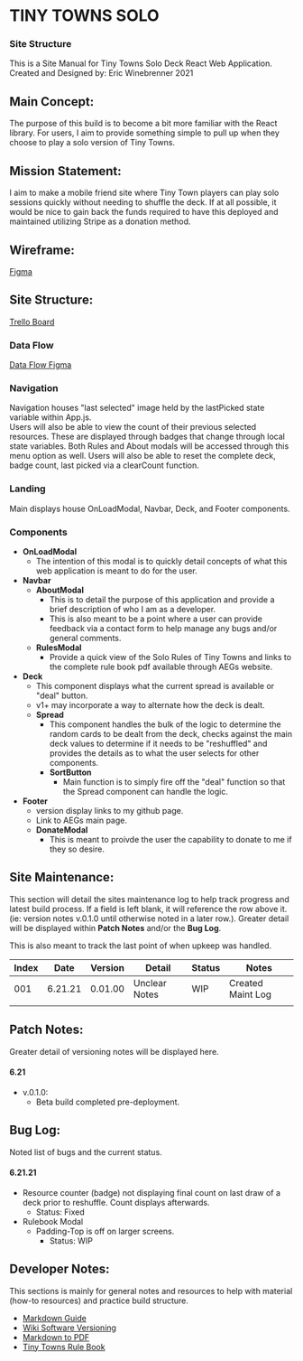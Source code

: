 # TINY TOWNS SOLO
### Site Structure
This is a Site Manual for Tiny Towns Solo Deck React Web Application.
Created and Designed by: Eric Winebrenner 2021

## Main Concept:
The purpose of this build is to become a bit more familiar with the React library.  For users, I aim to provide something simple to pull up when they choose to play a solo version of Tiny Towns.

## Mission Statement:
I aim to make a mobile friend site where Tiny Town players can play solo sessions quickly without needing to shuffle the deck.  If at all possible, it would be nice to gain back the funds required to have this deployed and maintained utilizing Stripe as a donation method.

## Wireframe:
[Figma](#)

## Site Structure:
[Trello Board](https://trello.com/b/MlL4A15e/tiny-towns-solo)

### Data Flow
[Data Flow Figma](https://www.figma.com/file/uaM1msWYXopjaxrbCFA7UU/Tiny-Towns-Solo?node-id=0%3A1)

### Navigation
Navigation houses "last selected" image held by the lastPicked state variable within App.js.  
Users will also be able to view the count of their previous selected resources.  These are displayed through badges that change through local state variables.
Both Rules and About modals will be accessed through this menu option as well.
Users will also be able to reset the complete deck, badge count, last picked via a clearCount function.

### Landing
  Main displays house OnLoadModal, Navbar, Deck, and Footer components.

### Components
- **OnLoadModal**
  - The intention of this modal is to quickly detail concepts of what this web application is meant to do for the user.
- **Navbar**
  - **AboutModal**
    - This is to detail the purpose of this application and provide a brief description of who I am as a developer.
    - This is also meant to be a point where a user can provide feedback via a contact form to help manage any bugs and/or general comments.
  - **RulesModal**
    - Provide a quick view of the Solo Rules of Tiny Towns and links to the complete rule book pdf available through AEGs website.
- **Deck**
  - This component displays what the current spread is available or "deal" button.  
  - v1+ may incorporate a way to alternate how the deck is dealt.  
  - **Spread**
    - This component handles the bulk of the logic to determine the random cards to be dealt from the deck, checks against the main deck values to determine if it needs to be "reshuffled" and provides the details as to what the user selects for other components.
    - **SortButton**
      - Main function is to simply fire off the "deal" function so that the Spread component can handle the logic.
- **Footer**
  - version display links to my github page.
  - Link to AEGs main page.
  - **DonateModal**
    - This is meant to proivde the user the capability to donate to me if they so desire.

## Site Maintenance:
This section will detail the sites maintenance log to help track progress and latest build process.  If a field is left blank, it will reference the row above it.  (ie: version notes v.0.1.0 until otherwise noted in a later row.).  Greater detail will be displayed within **Patch Notes** and/or the **Bug Log**.  

This is also meant to track the last point of when upkeep was handled.

Index   | Date    | Version | Detail        | Status    | Notes
---     | ---     |    ---  |  ---          |   ---     |  ---  
001     | 6.21.21 | 0.01.00 | Unclear Notes |   WIP     | Created Maint Log      
        |         |         |               |           |        


## Patch Notes:
Greater detail of versioning notes will be displayed here.

#### 6.21
- v.0.1.0:
  -  Beta build completed pre-deployment.  

## Bug Log:
Noted list of bugs and the current status.

#### 6.21.21
  - Resource counter (badge) not displaying final count on last draw of a deck prior to reshuffle.  Count displays afterwards.
    - Status: Fixed
  - Rulebook Modal
    - Padding-Top is off on larger screens.
      - Status: WIP

## Developer Notes:
This sections is mainly for general notes and resources to help with material (how-to resources) and practice build structure.

- [Markdown Guide](https://www.markdownguide.org/basic-syntax)
- [Wiki Software Versioning](https://en.wikipedia.org/wiki/Software_versioning)
- [Markdown to PDF](http://markdown2pdf.com/)
- [Tiny Towns Rule Book](https://www.alderac.com/wp-content/uploads/2018/11/Tiny_Towns_Rules_FINAL.pdf)